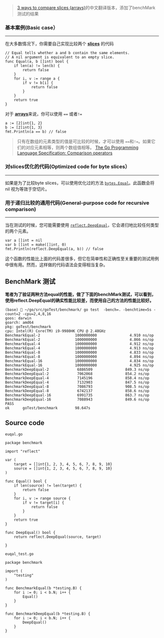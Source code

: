 > [3 ways to compare slices (arrays)](https://yourbasic.org/golang/compare-slices/)的中文翻译版本，添加了benchMark 测试的结果



### 基本案例(Basic case）
----------

在大多数情况下，你需要自己实现比较两个 [**slices**](https://yourbasic.org/golang/slices-explained/) 的代码

```Golang
// Equal tells whether a and b contain the same elements.
// A nil argument is equivalent to an empty slice.
func Equal(a, b []int) bool {
    if len(a) != len(b) {
        return false
    }
    for i, v := range a {
        if v != b[i] {
            return false
        }
    }
    return true
}
```

对于  [**arrays**](https://yourbasic.org/golang/slices-explained/)来说，你可以使用  `==` 或者`!=`

```
a := [2]int{1, 2}
b := [2]int{1, 3}
fmt.Println(a == b) // false
```

>只有在数组的元素类型的值是可比较的时候，才可以使用 `==`和`!=`。如果它们的对应元素相等，则两个数组值相等。
[The Go Programming Language Specification: Comparison operators](https://golang.org/ref/spec#Comparison_operators)

### 对slices优化的代码(Optimized code for byte slices）
------------------------------

如果是为了比较byte slices，可以使用优化过的方法 [`bytes.Equal`](https://golang.org/pkg/bytes/#Equal)。此函数会将 nil 视为等效于空切片。

### 用于递归比较的通用代码(General-purpose code for recursive comparison)
---------------------------------------------

当在测试的时候，您可能需要使用 [`reflect.DeepEqual`](https://golang.org/pkg/reflect/#DeepEqual)，它会递归地比较任何类型的两个元素。

```
var a []int = nil
var b []int = make([]int, 0)
fmt.Println(reflect.DeepEqual(a, b)) // false
```

这个函数的性能比上面的代码差很多，但它在简单性和正确性至关重要的测试用例中很有用。然而，这样做的代码语法会变得相当复杂。

BenchMark 测试
----------

**笔者为了验证两种方法equal的性能，做了下面的benchMark测试，可以看到，使用reflect.DeepEqual的确实性能比较差，而使用自己的方法的性能比较好。**
```
(base)  ~/go/src/goTest/benchmark/ go test  -bench=. -benchtime=5s -count=2 -cpu=2,4,8,16
goos: darwin
goarch: amd64
pkg: goTest/benchmark
cpu: Intel(R) Core(TM) i9-9980HK CPU @ 2.40GHz
BenchmarkEqual-2                1000000000               4.910 ns/op
BenchmarkEqual-2                1000000000               4.866 ns/op
BenchmarkEqual-4                1000000000               4.912 ns/op
BenchmarkEqual-4                1000000000               4.913 ns/op
BenchmarkEqual-8                1000000000               4.833 ns/op
BenchmarkEqual-8                1000000000               4.894 ns/op
BenchmarkEqual-16               1000000000               4.834 ns/op
BenchmarkEqual-16               1000000000               4.925 ns/op
BenchmarkDeepEqual-2             6886509               849.3 ns/op
BenchmarkDeepEqual-2             7062068               854.2 ns/op
BenchmarkDeepEqual-4             7145196               858.4 ns/op
BenchmarkDeepEqual-4             7132903               847.5 ns/op
BenchmarkDeepEqual-8             7086793               908.5 ns/op
BenchmarkDeepEqual-8             6742137               858.6 ns/op
BenchmarkDeepEqual-16            6991735               863.7 ns/op
BenchmarkDeepEqual-16            7088943               849.6 ns/op
PASS
ok      goTest/benchmark        98.647s

```

Source code
------------------------------
 `euqal.go`
```
package benchmark

import "reflect"

var (
	target = []int{1, 2, 3, 4, 5, 6, 7, 8, 9, 10}
	source = []int{1, 2, 3, 4, 5, 6, 7, 8, 9, 10}
)

func Equal() bool {
	if len(source) != len(target) {
		return false
	}
	for i, v := range source {
		if v != target[i] {
			return false
		}
	}
	return true
}

func DeepEqual() bool {
	return reflect.DeepEqual(source, target)

}

```
 `euqal_test.go`
```
package benchmark

import (
	"testing"
)

func BenchmarkEqual(b *testing.B) {
	for i := 0; i < b.N; i++ {
		Equal()
	}
}

func BenchmarkDeepEqual(b *testing.B) {
	for i := 0; i < b.N; i++ {
		DeepEqual()
	}
}

```